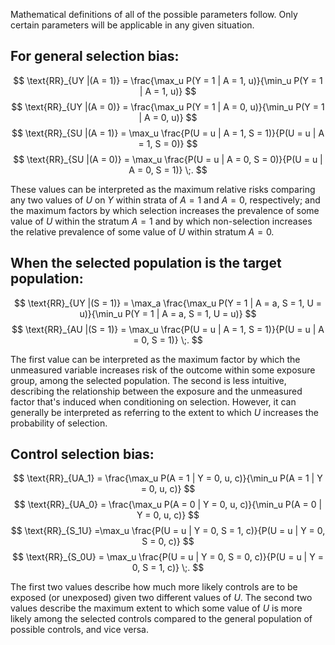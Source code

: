 Mathematical definitions of all of the possible parameters follow. Only certain parameters will be applicable in any given situation.

## For general selection bias:

$$
	\text{RR}_{UY |(A = 1)} = \frac{\max_u P(Y = 1 | A = 1, u)}{\min_u P(Y = 1 | A = 1, u)}
$$
$$
	\text{RR}_{UY |(A = 0)} = \frac{\max_u P(Y = 1 | A = 0, u)}{\min_u P(Y = 1 | A = 0, u)}
$$
$$
	\text{RR}_{SU |(A = 1)} = \max_u \frac{P(U = u | A = 1, S = 1)}{P(U = u | A = 1, S = 0)}
$$
$$
	\text{RR}_{SU |(A = 0)} = \max_u \frac{P(U = u | A = 0, S = 0)}{P(U = u | A = 0, S = 1)} \;.
$$

These values can be interpreted as the maximum relative risks comparing any two values of $U$ on $Y$ within strata of $A = 1$ and $A = 0$, respectively; and the maximum factors by which selection increases the prevalence of some value of $U$ within the stratum $A = 1$ and by which non-selection increases the relative prevalence of some value of $U$ within stratum $A = 0$.

## When the selected population is the target population:

$$
\text{RR}_{UY |(S = 1)} = \max_a \frac{\max_u P(Y = 1 | A = a, S = 1, U = u)}{\min_u P(Y = 1 | A = a, S = 1, U = u)}
$$
$$
\text{RR}_{AU |(S = 1)} = \max_u \frac{P(U = u | A = 1, S = 1)}{P(U = u | A = 0, S = 1)} \;.
$$

The first value can be interpreted as the maximum factor by which the unmeasured variable increases risk of the outcome within some exposure group, among the selected population. The second is less intuitive, describing the relationship between the exposure and the unmeasured factor that's induced when conditioning on selection. However, it can generally be interpreted as referring to the extent to which $U$ increases the probability of selection.

## Control selection bias:

$$
	\text{RR}_{UA_1} = \frac{\max_u P(A = 1 | Y = 0, u, c)}{\min_u P(A = 1 | Y = 0, u, c)}
$$
$$
	\text{RR}_{UA_0} = \frac{\max_u P(A = 0 | Y = 0, u, c)}{\min_u P(A = 0 | Y = 0, u, c)}
$$
$$
	\text{RR}_{S_1U} =\max_u \frac{P(U = u | Y = 0, S = 1, c)}{P(U = u | Y = 0, S = 0, c)}
$$
$$
	\text{RR}_{S_0U} = \max_u \frac{P(U = u | Y = 0, S = 0, c)}{P(U = u | Y = 0, S = 1, c)} \;.
$$

The first two values describe how much more likely controls are to be exposed (or unexposed) given two different values of $U$. The second two values describe the maximum extent to which some value of $U$ is more likely among the selected controls compared to the general population of possible controls, and vice versa.